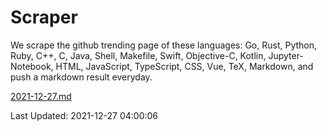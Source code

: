 # Scraper

We scrape the github trending page of these languages: Go, Rust, Python, Ruby, C++, C, Java, Shell, Makefile, Swift, Objective-C, Kotlin, Jupyter-Notebook, HTML, JavaScript, TypeScript, CSS, Vue, TeX, Markdown, and push a markdown result everyday.

[2021-12-27.md](https://github.com/yangwenmai/github-trending-backup/blob/master/2021-12-27.md)

Last Updated: 2021-12-27 04:00:06